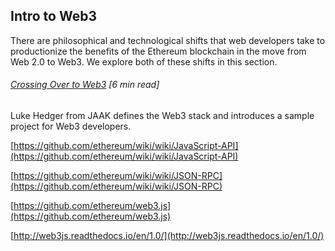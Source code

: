 ## Intro to Web3

There are philosophical and technological shifts that web developers take to productionize the benefits of the Ethereum blockchain in the move from Web 2.0 to Web3. We explore both of these shifts in this section.

###### [Crossing Over to Web3](https://blog.jaak.io/crossing-over-to-web3-an-introduction-to-decentralised-development-53de470da331) \[6 min read\]

Luke Hedger from JAAK defines the Web3 stack and introduces a sample project for Web3 developers.

[https://github.com/ethereum/wiki/wiki/JavaScript-API](https://github.com/ethereum/wiki/wiki/JavaScript-API)

[https://github.com/ethereum/wiki/wiki/JSON-RPC](https://github.com/ethereum/wiki/wiki/JSON-RPC)

[https://github.com/ethereum/web3.js](https://github.com/ethereum/web3.js)

[http://web3js.readthedocs.io/en/1.0/](http://web3js.readthedocs.io/en/1.0/)

